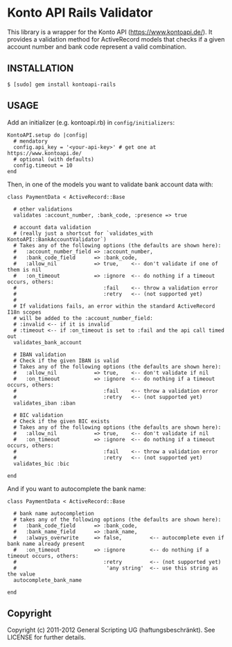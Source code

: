 Konto API Rails Validator
=========================

This library is a wrapper for the Konto API (https://www.kontoapi.de/).
It provides a validation method for ActiveRecord models that checks if a given account number and bank code represent a valid combination.

INSTALLATION
------------

    $ [sudo] gem install kontoapi-rails

USAGE
-----

Add an initializer (e.g. kontoapi.rb) in `config/initializers`:

    KontoAPI.setup do |config|
      # mendatory
      config.api_key = '<your-api-key>' # get one at https://www.kontoapi.de/
      # optional (with defaults)
      config.timeout = 10
    end

Then, in one of the models you want to validate bank account data with:

    class PaymentData < ActiveRecord::Base
    
      # other validations
      validates :account_number, :bank_code, :presence => true
    
      # account data validation
      # (really just a shortcut for `validates_with KontoAPI::BankAccountValidator`)
      # Takes any of the following options (the defaults are shown here):
      #   :account_number_field => :account_number,
      #   :bank_code_field      => :bank_code,
      #   :allow_nil            => true,    <-- don't validate if one of them is nil
      #   :on_timeout           => :ignore  <-- do nothing if a timeout occurs, others:
      #                            :fail    <-- throw a validation error
      #                            :retry   <-- (not supported yet)
      #
      # If validations fails, an error within the standard ActiveRecord I18n scopes
      # will be added to the :account_number_field:
      # :invalid <-- if it is invalid
      # :timeout <-- if :on_timeout is set to :fail and the api call timed out
      validates_bank_account
      
      # IBAN validation
      # Check if the given IBAN is valid
      # Takes any of the following options (the defaults are shown here):
      #   :allow_nil            => true,    <-- don't validate if nil
      #   :on_timeout           => :ignore  <-- do nothing if a timeout occurs, others:
      #                            :fail    <-- throw a validation error
      #                            :retry   <-- (not supported yet)
      validates_iban :iban
      
      # BIC validation
      # Check if the given BIC exists
      # Takes any of the following options (the defaults are shown here):
      #   :allow_nil            => true,    <-- don't validate if nil
      #   :on_timeout           => :ignore  <-- do nothing if a timeout occurs, others:
      #                            :fail    <-- throw a validation error
      #                            :retry   <-- (not supported yet)
      validates_bic :bic
    
    end

And if you want to autocomplete the bank name:

    class PaymentData < ActiveRecord::Base

      # bank name autocompletion
      # takes any of the following options (the defaults are shown here):
      #   :bank_code_field      => :bank_code,
      #   :bank_name_field      => :bank_name,
      #   :always_overwrite     => false,         <-- autocomplete even if bank name already present
      #   :on_timeout           => :ignore        <-- do nothing if a timeout occurs, others:
      #                            :retry         <-- (not supported yet)
      #                             'any string'  <-- use this string as the value
      autocomplete_bank_name
    
    end

Copyright
---------

Copyright (c) 2011-2012 General Scripting UG (haftungsbeschränkt). See LICENSE for further details.

